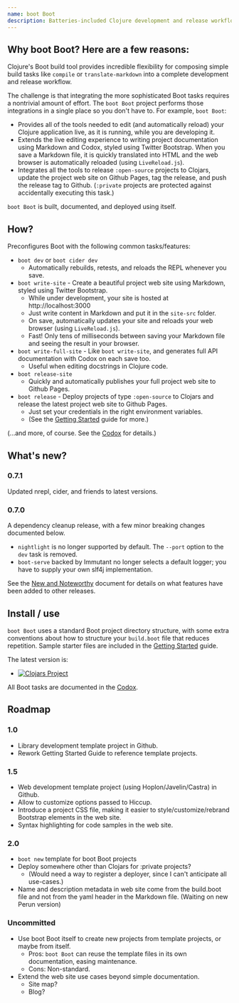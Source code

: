 ```yaml
---
name: boot Boot
description: Batteries-included Clojure development and release workflows using Boot.
---
```

## Why boot Boot?  Here are a few reasons:

Clojure's Boot build tool provides incredible flexibility for composing simple build tasks like ```compile``` or ```translate-markdown``` into a complete development and release workflow.

The challenge is that integrating the more sophisticated Boot tasks requires a nontrivial amount of effort.  The ```boot Boot``` project performs those integrations in a single place so you don't have to.  For example, ```boot Boot```:

* Provides all of the tools needed to edit (and automatically reload) your Clojure application live, as it is running, while you are developing it.
* Extends the live editing experience to writing project documentation using Markdown and Codox, styled using Twitter Bootstrap.  When you save a Markdown file, it is quickly translated into HTML and the web browser is automatically reloaded (using ```LiveReload.js```).
* Integrates all the tools to release ```:open-source``` projects to Clojars, update the project web site on Github Pages, tag the release, and push the release tag to Github.  (```:private``` projects are protected against accidentally executing this task.)

 ```boot Boot``` is built, documented, and deployed using itself.


## How?

Preconfigures Boot with the following common tasks/features:

* ```boot dev``` or `boot cider dev`
    * Automatically rebuilds, retests, and reloads the REPL whenever you save.
* ```boot write-site``` - Create a beautiful project web site using Markdown, styled using Twitter Bootstrap.
    * While under development, your site is hosted at http://localhost:3000
    * Just write content in Markdown and put it in the ```site-src``` folder.
    * On save, automatically updates your site and reloads your web browser (using ```LiveReload.js```).
    * Fast!  Only tens of milliseconds between saving your Markdown file and seeing the result in your browser.
* ```boot write-full-site``` - Like ```boot write-site```, and generates full API documentation with Codox on each save too.
    * Useful when editing docstrings in Clojure code.
* ```boot release-site```
    * Quickly and automatically publishes your full project web site to Github Pages.
* ```boot release``` - Deploy projects of type ```:open-source``` to Clojars and release the latest project web site to Github Pages.
    * Just set your credentials in the right environment variables.
    * (See the [Getting Started](getting-started.html) guide for more.)

(...and more, of course.  See the [Codox](codox/index.html) for details.)

## What's new?

### 0.7.1

Updated nrepl, cider, and friends to latest versions.

### 0.7.0

A dependency cleanup release, with a few minor breaking changes documented below.

* `nightlight` is no longer supported by default.  The `--port` option to the `dev` task is removed.
* `boot-serve` backed by Immutant no longer selects a default logger; you have to supply your own slf4j implementation.

See the [New and Noteworthy](new-and-noteworthy.html) document for details on what features have been added to other releases.

## Install / use

```boot Boot``` uses a standard Boot project directory structure, with some extra conventions about how to structure your ```build.boot``` file that reduces repetition.  Sample starter files are included in the [Getting Started](getting-started.html) guide.

The latest version is:

* [![Clojars Project](https://img.shields.io/clojars/v/coconutpalm/boot-boot.svg)](https://clojars.org/coconutpalm/boot-boot)

All Boot tasks are documented in the [Codox](codox/index.html).


## Roadmap

### 1.0

* Library development template project in Github.
* Rework Getting Started Guide to reference template projects.

### 1.5

* Web development template project (using Hoplon/Javelin/Castra) in Github.
* Allow to customize options passed to Hiccup.
* Introduce a project CSS file, making it easier to style/customize/rebrand Bootstrap elements in the web site.
* Syntax highlighting for code samples in the web site.

### 2.0

* ```boot new``` template for boot Boot projects
* Deploy somewhere other than Clojars for :private projects?
    * (Would need a way to register a deployer, since I can't anticipate all use-cases.)
* Name and description metadata in web site come from the build.boot file and not from the yaml header in the Markdown file. (Waiting on new Perun version)

### Uncommitted

* Use boot Boot itself to create new projects from template projects, or maybe from itself.
    * Pros: ```boot Boot``` can reuse the template files in its own documentation, easing maintenance.
    * Cons: Non-standard.
* Extend the web site use cases beyond simple documentation.
    * Site map?
    * Blog?
